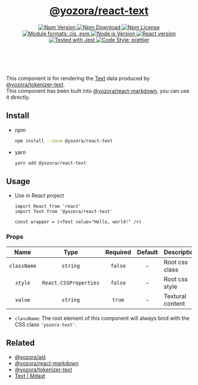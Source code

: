 <header>
  <h1 align="center">
    <a href="https://github.com/guanghechen/yozora-react/tree/master/packages/text#readme">@yozora/react-text</a>
  </h1>
  <div align="center">
    <a href="https://www.npmjs.com/package/@yozora/react-text">
      <img
        alt="Npm Version"
        src="https://img.shields.io/npm/v/@yozora/react-text.svg"
      />
    </a>
    <a href="https://www.npmjs.com/package/@yozora/react-text">
      <img
        alt="Npm Download"
        src="https://img.shields.io/npm/dm/@yozora/react-text.svg"
      />
    </a>
    <a href="https://www.npmjs.com/package/@yozora/react-text">
      <img
        alt="Npm License"
        src="https://img.shields.io/npm/l/@yozora/react-text.svg"
      />
    </a>
    <a href="#install">
      <img
        alt="Module formats: cjs, esm"
        src="https://img.shields.io/badge/module_formats-cjs%2C%20esm-green.svg"
      />
    </a>
    <a href="https://github.com/nodejs/node">
      <img
        alt="Node.js Version"
        src="https://img.shields.io/node/v/@yozora/react-text"
      />
    </a>
    <a href="https://github.com/facebook/react">
      <img
        alt="React version"
        src="https://img.shields.io/npm/dependency-version/@yozora/react-text/peer/react"
      />
    </a>
    <a href="https://github.com/facebook/jest">
      <img
        alt="Tested with Jest"
        src="https://img.shields.io/badge/tested_with-jest-9c465e.svg"
      />
    </a>
    <a href="https://github.com/prettier/prettier">
      <img
        alt="Code Style: prettier"
        src="https://img.shields.io/badge/code_style-prettier-ff69b4.svg?style=flat-square"
      />
    </a>
  </div>
</header>
<br/>

This component is for rendering the [Text][@yozora/ast] data produced by
[@yozora/tokenizer-text][].\
This component has been built into [@yozora/react-markdown][], you can use it directly.


## Install

* npm

  ```bash
  npm install --save @yozora/react-text
  ```

* yarn

  ```bash
  yarn add @yozora/react-text
  ```


## Usage

* Use in React project

  ```tsx
  import React from 'react'
  import Text from '@yozora/react-text'

  const wrapper = (<Text value="Hello, world!" />)
  ```

### Props

  Name        | Type                  | Required  | Default | Description
  :----------:|:---------------------:|:---------:|:-------:|:-------------
  `className` | `string`              | `false`   | -       | Root css class
  `style`     | `React.CSSProperties` | `false`   | -       | Root css style
  `value`     | `string`              | `true`    | -       | Textural content

  - `className`: The root element of this component will always bind with the
    CSS class `'yozora-text'`.


## Related

* [@yozora/ast][]
* [@yozora/react-markdown][]
* [@yozora/tokenizer-text][]
* [Text | Mdast][mdast]


[@yozora/ast]: https://www.npmjs.com/package/@yozora/ast#text
[@yozora/react-markdown]: https://www.npmjs.com/package/@yozora/react-markdown
[@yozora/tokenizer-text]: https://www.npmjs.com/package/@yozora/tokenizer-text
[mdast]: https://github.com/syntax-tree/mdast#text
